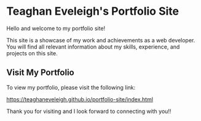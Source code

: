 # Teaghan Eveleigh's Portfolio Site

Hello and welcome to my portfolio site!

This site is a showcase of my work and achievements as a web developer. You will find all relevant information about my skills, experience, and projects on this site.

## Visit My Portfolio

To view my portfolio, please visit the following link:

https://teaghaneveleigh.github.io/portfolio-site/index.html

Thank you for visiting and I look forward to connecting with you!!

